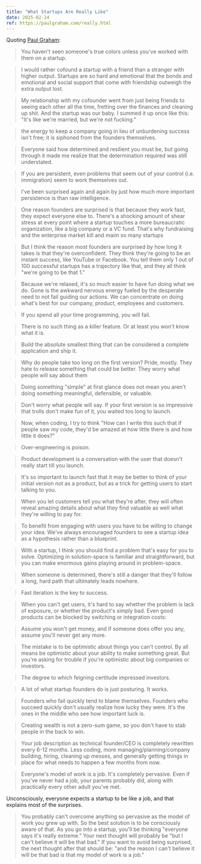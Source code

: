 ```yaml
---
title: "What Startups Are Really Like"
date: 2025-02-24
ref: https://paulgraham.com/really.html
---
```



Quoting [Paul Graham](https://paulgraham.com/really.html):

> You haven't seen someone's true colors unless you've worked with them on a startup.

> I would rather cofound a startup with a friend than a stranger with higher output. Startups are so hard and emotional that the bonds and emotional and social support that come with friendship outweigh the extra output lost.

> My relationship with my cofounder went from just being friends to seeing each other all the time, fretting over the finances and cleaning up shit. And the startup was our baby. I summed it up once like this: &#34;It's like we're married, but we're not fucking.&#34;

> the energy to keep a company going in lieu of unburdening success isn't free; it is siphoned from the founders themselves.

> Everyone said how determined and resilient you must be, but going through it made me realize that the determination required was still understated.

> If you are persistent, even problems that seem out of your control (i.e. immigration) seem to work themselves out.

> I've been surprised again and again by just how much more important persistence is than raw intelligence.

> One reason founders are surprised is that because they work fast, they expect everyone else to. There's a shocking amount of shear stress at every point where a startup touches a more bureaucratic organization, like a big company or a VC fund. That's why fundraising and the enterprise market kill and maim so many startups

> But I think the reason most founders are surprised by how long it takes is that they're overconfident. They think they're going to be an instant success, like YouTube or Facebook. You tell them only 1 out of 100 successful startups has a trajectory like that, and they all think &#34;we're going to be that 1.&#34;

> Because we're relaxed, it's so much easier to have fun doing what we do. Gone is the awkward nervous energy fueled by the desperate need to not fail guiding our actions. We can concentrate on doing what's best for our company, product, employees and customers.

> If you spend all your time programming, you will fail.

> There is no such thing as a killer feature. Or at least you won't know what it is.

> Build the absolute smallest thing that can be considered a complete application and ship it.

> Why do people take too long on the first version? Pride, mostly. They hate to release something that could be better. They worry what people will say about them

> Doing something &#34;simple&#34; at first glance does not mean you aren't doing something meaningful, defensible, or valuable.

> Don't worry what people will say. If your first version is so impressive that trolls don't make fun of it, you waited too long to launch.

> Now, when coding, I try to think &#34;How can I write this such that if people saw my code, they'd be amazed at how little there is and how little it does?&#34;

> Over-engineering is poison.

> Product development is a conversation with the user that doesn't really start till you launch.

> It's so important to launch fast that it may be better to think of your initial version not as a product, but as a trick for getting users to start talking to you.

> When you let customers tell you what they're after, they will often reveal amazing details about what they find valuable as well what they're willing to pay for.

> To benefit from engaging with users you have to be willing to change your idea. We've always encouraged founders to see a startup idea as a hypothesis rather than a blueprint.

> With a startup, I think you should find a problem that's easy for you to solve. Optimizing in solution-space is familiar and straightforward, but you can make enormous gains playing around in problem-space.

> When someone is determined, there's still a danger that they'll follow a long, hard path that ultimately leads nowhere.

> Fast iteration is the key to success.

> When you can't get users, it's hard to say whether the problem is lack of exposure, or whether the product's simply bad. Even good products can be blocked by switching or integration costs:

> Assume you won't get money, and if someone does offer you any, assume you'll never get any more.

> The mistake is to be optimistic about things you can't control. By all means be optimistic about your ability to make something great. But you're asking for trouble if you're optimistic about big companies or investors.

> The degree to which feigning certitude impressed investors.

> A lot of what startup founders do is just posturing. It works.

> Founders who fail quickly tend to blame themselves. Founders who succeed quickly don't usually realize how lucky they were. It's the ones in the middle who see how important luck is.

> Creating wealth is not a zero-sum game, so you don't have to stab people in the back to win.

> Your job description as technical founder/CEO is completely rewritten every 6-12 months. Less coding, more managing/planning/company building, hiring, cleaning up messes, and generally getting things in place for what needs to happen a few months from now.

> Everyone's model of work is a job. It's completely pervasive. Even if you've never had a job, your parents probably did, along with practically every other adult you've met.

Unconsciously, everyone expects a startup to be like a job, and that explains most of the surprises.

> You probably can't overcome anything so pervasive as the model of work you grew up with. So the best solution is to be consciously aware of that. As you go into a startup, you'll be thinking &#34;everyone says it's really extreme.&#34; Your next thought will probably be &#34;but I can't believe it will be that bad.&#34; If you want to avoid being surprised, the next thought after that should be: &#34;and the reason I can't believe it will be that bad is that my model of work is a job.&#34;